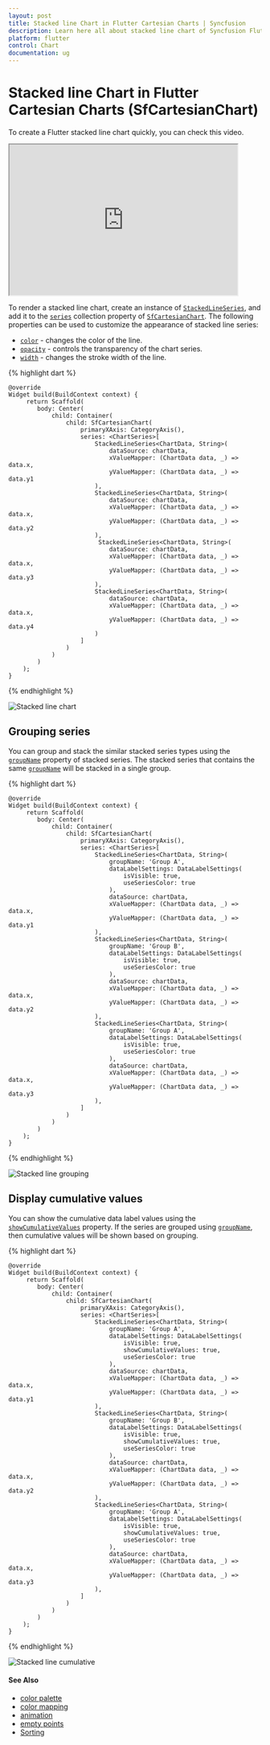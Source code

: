 ```yaml
---
layout: post
title: Stacked line Chart in Flutter Cartesian Charts | Syncfusion 
description: Learn here all about stacked line chart of Syncfusion Flutter Cartesian Charts (SfCartesianChart) widget and more.
platform: flutter
control: Chart
documentation: ug
---
```


# Stacked line Chart in Flutter Cartesian Charts (SfCartesianChart)

To create a Flutter stacked line chart quickly, you can check this video.

<style>#flutterstackedlineChartTutorial{width : 90% !important; height: 300px !important }</style>
<iframe id='flutterstackedlineChartTutorial' src='https://www.youtube.com/embed/NCUDBD_ClHo'></iframe>

To render a stacked line chart, create an instance of [`StackedLineSeries`](https://pub.dev/documentation/syncfusion_flutter_charts/latest/charts/StackedLineSeries-class.html), and add it to the [`series`](https://pub.dev/documentation/syncfusion_flutter_charts/latest/charts/SfCartesianChart/series.html) collection property of [`SfCartesianChart`](https://pub.dev/documentation/syncfusion_flutter_charts/latest/charts/SfCartesianChart-class.html). The following properties can be used to customize the appearance of stacked line series:

* [`color`](https://pub.dev/documentation/syncfusion_flutter_charts/latest/charts/CartesianSeries/color.html) - changes the color of the line.
* [`opacity`](https://pub.dev/documentation/syncfusion_flutter_charts/latest/charts/CartesianSeries/opacity.html) - controls the transparency of the chart series.
* [`width`](https://pub.dev/documentation/syncfusion_flutter_charts/latest/charts/CartesianSeries/width.html) - changes the stroke width of the line.


{% highlight dart %} 
    
    @override
    Widget build(BuildContext context) {
         return Scaffold(
            body: Center(
                child: Container(
                    child: SfCartesianChart(
                        primaryXAxis: CategoryAxis(),
                        series: <ChartSeries>[
                            StackedLineSeries<ChartData, String>(
                                dataSource: chartData,
                                xValueMapper: (ChartData data, _) => data.x,
                                yValueMapper: (ChartData data, _) => data.y1
                            ),
                            StackedLineSeries<ChartData, String>(
                                dataSource: chartData,
                                xValueMapper: (ChartData data, _) => data.x,
                                yValueMapper: (ChartData data, _) => data.y2
                            ),
                             StackedLineSeries<ChartData, String>(
                                dataSource: chartData,
                                xValueMapper: (ChartData data, _) => data.x,
                                yValueMapper: (ChartData data, _) => data.y3
                            ),
                            StackedLineSeries<ChartData, String>(
                                dataSource: chartData,
                                xValueMapper: (ChartData data, _) => data.x,
                                yValueMapper: (ChartData data, _) => data.y4
                            )
                        ]
                    )
                )   
            )
        );
    }

{% endhighlight %}

![Stacked line chart](cartesian-chart-types-images/stacked_line.jpg)

## Grouping series

You can group and stack the similar stacked series types using the [`groupName`](https://pub.dev/documentation/syncfusion_flutter_charts/latest/charts/StackedLineSeries/groupName.html) property of stacked series. The stacked series that contains the same [`groupName`](https://pub.dev/documentation/syncfusion_flutter_charts/latest/charts/StackedLineSeries/groupName.html) will be stacked in a single group.

{% highlight dart %} 
    
    @override
    Widget build(BuildContext context) {
         return Scaffold(
            body: Center(
                child: Container(
                    child: SfCartesianChart(
                        primaryXAxis: CategoryAxis(),
                        series: <ChartSeries>[
                            StackedLineSeries<ChartData, String>(
                                groupName: 'Group A',
                                dataLabelSettings: DataLabelSettings(
                                    isVisible: true,
                                    useSeriesColor: true
                                ),
                                dataSource: chartData,
                                xValueMapper: (ChartData data, _) => data.x,
                                yValueMapper: (ChartData data, _) => data.y1
                            ),
                            StackedLineSeries<ChartData, String>(
                                groupName: 'Group B',
                                dataLabelSettings: DataLabelSettings(
                                    isVisible: true,
                                    useSeriesColor: true
                                ),
                                dataSource: chartData,
                                xValueMapper: (ChartData data, _) => data.x,
                                yValueMapper: (ChartData data, _) => data.y2
                            ),
                            StackedLineSeries<ChartData, String>(
                                groupName: 'Group A',
                                dataLabelSettings: DataLabelSettings(
                                    isVisible: true,
                                    useSeriesColor: true
                                ),
                                dataSource: chartData,
                                xValueMapper: (ChartData data, _) => data.x,
                                yValueMapper: (ChartData data, _) => data.y3
                            ),
                        ]
                    )
                )   
            )
        );
    }

{% endhighlight %}

![Stacked line grouping](cartesian-chart-types-images/stacked_line_grouping.jpg)

## Display cumulative values

You can show the cumulative data label values using the [`showCumulativeValues`](https://pub.dev/documentation/syncfusion_flutter_charts/latest/charts/DataLabelSettings/showCumulativeValues.html) property. If the series are grouped using [`groupName`](https://pub.dev/documentation/syncfusion_flutter_charts/latest/charts/StackedLineSeries/groupName.html), then cumulative values will be shown based on grouping.

{% highlight dart %} 
    
    @override
    Widget build(BuildContext context) {
         return Scaffold(
            body: Center(
                child: Container(
                    child: SfCartesianChart(
                        primaryXAxis: CategoryAxis(),
                        series: <ChartSeries>[
                            StackedLineSeries<ChartData, String>(
                                groupName: 'Group A',
                                dataLabelSettings: DataLabelSettings(
                                    isVisible: true,
                                    showCumulativeValues: true,
                                    useSeriesColor: true
                                ),
                                dataSource: chartData,
                                xValueMapper: (ChartData data, _) => data.x,
                                yValueMapper: (ChartData data, _) => data.y1
                            ),
                            StackedLineSeries<ChartData, String>(
                                groupName: 'Group B',
                                dataLabelSettings: DataLabelSettings(
                                    isVisible: true,
                                    showCumulativeValues: true,
                                    useSeriesColor: true
                                ),
                                dataSource: chartData,
                                xValueMapper: (ChartData data, _) => data.x,
                                yValueMapper: (ChartData data, _) => data.y2
                            ),
                            StackedLineSeries<ChartData, String>(
                                groupName: 'Group A',
                                dataLabelSettings: DataLabelSettings(
                                    isVisible: true,
                                    showCumulativeValues: true,
                                    useSeriesColor: true
                                ),
                                dataSource: chartData,
                                xValueMapper: (ChartData data, _) => data.x,
                                yValueMapper: (ChartData data, _) => data.y3
                            ),
                        ]
                    )
                )   
            )
        );
    }

{% endhighlight %}

![Stacked line cumulative](cartesian-chart-types-images/stacked_line_cumulative.jpg)

#### See Also

 * [color palette](./cartesian-charts/series-customization#color-palette) 
 * [color mapping](./cartesian-charts/series-customization#color-mapping-for-data-points)
 * [animation](./cartesian-charts/series-customization#animation)
 * [empty points](./cartesian-charts/series-customization#empty-points)
 * [Sorting](./cartesian-charts/series-customization##sorting) 